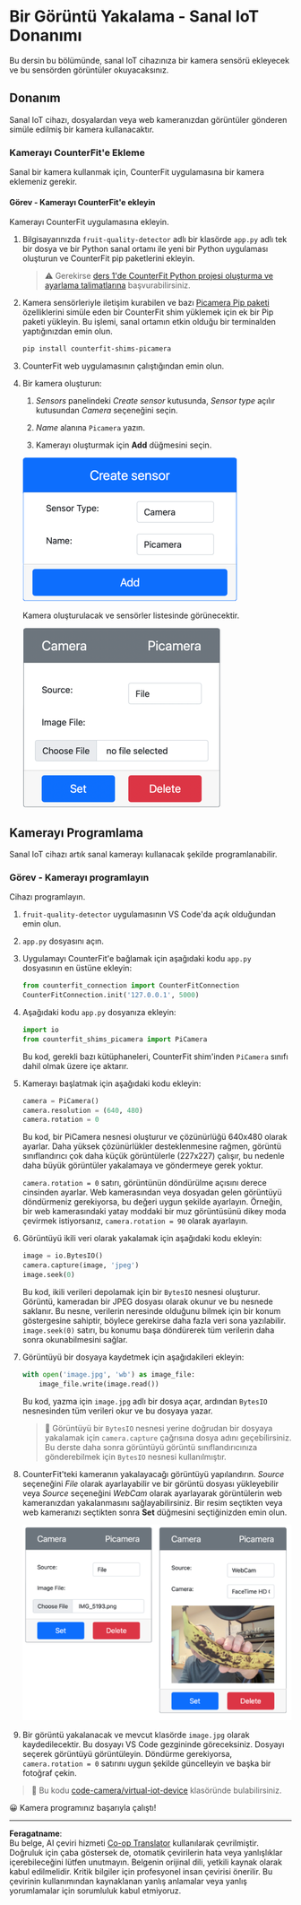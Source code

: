 <!--
CO_OP_TRANSLATOR_METADATA:
{
  "original_hash": "3ba7150ffc4a6999f6c3cfb4906ec7df",
  "translation_date": "2025-08-28T02:48:52+00:00",
  "source_file": "4-manufacturing/lessons/2-check-fruit-from-device/virtual-device-camera.md",
  "language_code": "tr"
}
-->
# Bir Görüntü Yakalama - Sanal IoT Donanımı

Bu dersin bu bölümünde, sanal IoT cihazınıza bir kamera sensörü ekleyecek ve bu sensörden görüntüler okuyacaksınız.

## Donanım

Sanal IoT cihazı, dosyalardan veya web kameranızdan görüntüler gönderen simüle edilmiş bir kamera kullanacaktır.

### Kamerayı CounterFit'e Ekleme

Sanal bir kamera kullanmak için, CounterFit uygulamasına bir kamera eklemeniz gerekir.

#### Görev - Kamerayı CounterFit'e ekleyin

Kamerayı CounterFit uygulamasına ekleyin.

1. Bilgisayarınızda `fruit-quality-detector` adlı bir klasörde `app.py` adlı tek bir dosya ve bir Python sanal ortamı ile yeni bir Python uygulaması oluşturun ve CounterFit pip paketlerini ekleyin.

    > ⚠️ Gerekirse [ders 1'de CounterFit Python projesi oluşturma ve ayarlama talimatlarına](../../../1-getting-started/lessons/1-introduction-to-iot/virtual-device.md) başvurabilirsiniz.

1. Kamera sensörleriyle iletişim kurabilen ve bazı [Picamera Pip paketi](https://pypi.org/project/picamera/) özelliklerini simüle eden bir CounterFit shim yüklemek için ek bir Pip paketi yükleyin. Bu işlemi, sanal ortamın etkin olduğu bir terminalden yaptığınızdan emin olun.

    ```sh
    pip install counterfit-shims-picamera
    ```

1. CounterFit web uygulamasının çalıştığından emin olun.

1. Bir kamera oluşturun:

    1. *Sensors* panelindeki *Create sensor* kutusunda, *Sensor type* açılır kutusundan *Camera* seçeneğini seçin.

    1. *Name* alanına `Picamera` yazın.

    1. Kamerayı oluşturmak için **Add** düğmesini seçin.

    ![Kamera ayarları](../../../../../translated_images/counterfit-create-camera.a5de97f59c0bd3cbe0416d7e89a3cfe86d19fbae05c641c53a91286412af0a34.tr.png)

    Kamera oluşturulacak ve sensörler listesinde görünecektir.

    ![Oluşturulan kamera](../../../../../translated_images/counterfit-camera.001ec52194c8ee5d3f617173da2c79e1df903d10882adc625cbfc493525125d4.tr.png)

## Kamerayı Programlama

Sanal IoT cihazı artık sanal kamerayı kullanacak şekilde programlanabilir.

### Görev - Kamerayı programlayın

Cihazı programlayın.

1. `fruit-quality-detector` uygulamasının VS Code'da açık olduğundan emin olun.

1. `app.py` dosyasını açın.

1. Uygulamayı CounterFit'e bağlamak için aşağıdaki kodu `app.py` dosyasının en üstüne ekleyin:

    ```python
    from counterfit_connection import CounterFitConnection
    CounterFitConnection.init('127.0.0.1', 5000)
    ```

1. Aşağıdaki kodu `app.py` dosyanıza ekleyin:

    ```python
    import io
    from counterfit_shims_picamera import PiCamera
    ```

    Bu kod, gerekli bazı kütüphaneleri, CounterFit shim'inden `PiCamera` sınıfı dahil olmak üzere içe aktarır.

1. Kamerayı başlatmak için aşağıdaki kodu ekleyin:

    ```python
    camera = PiCamera()
    camera.resolution = (640, 480)
    camera.rotation = 0
    ```

    Bu kod, bir PiCamera nesnesi oluşturur ve çözünürlüğü 640x480 olarak ayarlar. Daha yüksek çözünürlükler desteklenmesine rağmen, görüntü sınıflandırıcı çok daha küçük görüntülerle (227x227) çalışır, bu nedenle daha büyük görüntüler yakalamaya ve göndermeye gerek yoktur.

    `camera.rotation = 0` satırı, görüntünün döndürülme açısını derece cinsinden ayarlar. Web kamerasından veya dosyadan gelen görüntüyü döndürmeniz gerekiyorsa, bu değeri uygun şekilde ayarlayın. Örneğin, bir web kamerasındaki yatay moddaki bir muz görüntüsünü dikey moda çevirmek istiyorsanız, `camera.rotation = 90` olarak ayarlayın.

1. Görüntüyü ikili veri olarak yakalamak için aşağıdaki kodu ekleyin:

    ```python
    image = io.BytesIO()
    camera.capture(image, 'jpeg')
    image.seek(0)
    ```

    Bu kod, ikili verileri depolamak için bir `BytesIO` nesnesi oluşturur. Görüntü, kameradan bir JPEG dosyası olarak okunur ve bu nesnede saklanır. Bu nesne, verilerin neresinde olduğunu bilmek için bir konum göstergesine sahiptir, böylece gerekirse daha fazla veri sona yazılabilir. `image.seek(0)` satırı, bu konumu başa döndürerek tüm verilerin daha sonra okunabilmesini sağlar.

1. Görüntüyü bir dosyaya kaydetmek için aşağıdakileri ekleyin:

    ```python
    with open('image.jpg', 'wb') as image_file:
        image_file.write(image.read())
    ```

    Bu kod, yazma için `image.jpg` adlı bir dosya açar, ardından `BytesIO` nesnesinden tüm verileri okur ve bu dosyaya yazar.

    > 💁 Görüntüyü bir `BytesIO` nesnesi yerine doğrudan bir dosyaya yakalamak için `camera.capture` çağrısına dosya adını geçebilirsiniz. Bu derste daha sonra görüntüyü görüntü sınıflandırıcınıza gönderebilmek için `BytesIO` nesnesi kullanılmıştır.

1. CounterFit'teki kameranın yakalayacağı görüntüyü yapılandırın. *Source* seçeneğini *File* olarak ayarlayabilir ve bir görüntü dosyası yükleyebilir veya *Source* seçeneğini *WebCam* olarak ayarlayarak görüntülerin web kameranızdan yakalanmasını sağlayabilirsiniz. Bir resim seçtikten veya web kameranızı seçtikten sonra **Set** düğmesini seçtiğinizden emin olun.

    ![CounterFit'te bir dosyanın görüntü kaynağı olarak ayarlandığı ve bir kişinin muz tuttuğu bir web kamerası önizlemesi](../../../../../translated_images/counterfit-camera-options.eb3bd5150a8e7dffbf24bc5bcaba0cf2cdef95fbe6bbe393695d173817d6b8df.tr.png)

1. Bir görüntü yakalanacak ve mevcut klasörde `image.jpg` olarak kaydedilecektir. Bu dosyayı VS Code gezgininde göreceksiniz. Dosyayı seçerek görüntüyü görüntüleyin. Döndürme gerekiyorsa, `camera.rotation = 0` satırını uygun şekilde güncelleyin ve başka bir fotoğraf çekin.

> 💁 Bu kodu [code-camera/virtual-iot-device](../../../../../4-manufacturing/lessons/2-check-fruit-from-device/code-camera/virtual-iot-device) klasöründe bulabilirsiniz.

😀 Kamera programınız başarıyla çalıştı!

---

**Feragatname**:  
Bu belge, AI çeviri hizmeti [Co-op Translator](https://github.com/Azure/co-op-translator) kullanılarak çevrilmiştir. Doğruluk için çaba göstersek de, otomatik çevirilerin hata veya yanlışlıklar içerebileceğini lütfen unutmayın. Belgenin orijinal dili, yetkili kaynak olarak kabul edilmelidir. Kritik bilgiler için profesyonel insan çevirisi önerilir. Bu çevirinin kullanımından kaynaklanan yanlış anlamalar veya yanlış yorumlamalar için sorumluluk kabul etmiyoruz.
